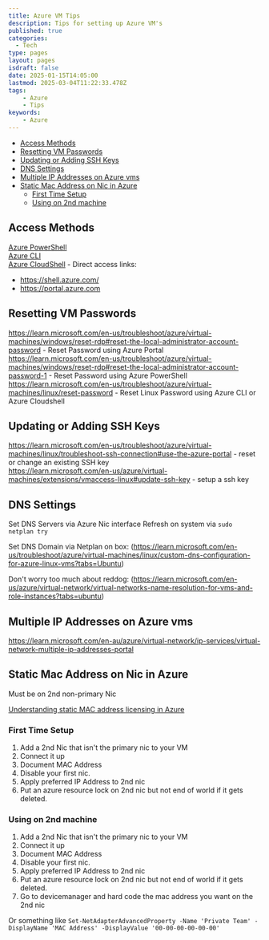 ```yaml
---
title: Azure VM Tips
description: Tips for setting up Azure VM's
published: true
categories:
  - Tech
type: pages
layout: pages
isdraft: false
date: 2025-01-15T14:05:00
lastmod: 2025-03-04T11:22:33.478Z
tags:
    - Azure
    - Tips
keywords:
    - Azure
---
```



<!--- cSpell:disable --->
* [Access Methods](#access-methods)
* [Resetting VM Passwords](#resetting-vm-passwords)
* [Updating or Adding SSH Keys](#updating-or-adding-ssh-keys)
* [DNS Settings](#dns-settings)
* [Multiple IP Addresses on Azure vms](#multiple-ip-addresses-on-azure-vms)
* [Static Mac Address on Nic in Azure](#static-mac-address-on-nic-in-azure)
  * [First Time Setup](#first-time-setup)
  * [Using on 2nd machine](#using-on-2nd-machine)
<!--- cSpell:enable --->

## Access Methods

[Azure PowerShell](https://learn.microsoft.com/en-au/powershell/azure/)\
[Azure CLI](https://learn.microsoft.com/en-au/cli/azure/)\
[Azure CloudShell](https://learn.microsoft.com/en-us/azure/cloud-shell/overview) - Direct access links:

* <https://shell.azure.com/>
* <https://portal.azure.com>

## Resetting VM Passwords

<https://learn.microsoft.com/en-us/troubleshoot/azure/virtual-machines/windows/reset-rdp#reset-the-local-administrator-account-password> - Reset Password using Azure Portal\
<https://learn.microsoft.com/en-us/troubleshoot/azure/virtual-machines/windows/reset-rdp#reset-the-local-administrator-account-password-1> - Reset Password using Azure PowerShell\
<https://learn.microsoft.com/en-us/troubleshoot/azure/virtual-machines/linux/reset-password> - Reset Linux Password using Azure CLI or Azure Cloudshell

## Updating or Adding SSH Keys

<https://learn.microsoft.com/en-us/troubleshoot/azure/virtual-machines/linux/troubleshoot-ssh-connection#use-the-azure-portal> - reset or change an existing SSH key\
<https://learn.microsoft.com/en-us/azure/virtual-machines/extensions/vmaccess-linux#update-ssh-key> - setup a ssh key

## DNS Settings

Set DNS Servers via Azure Nic interface
Refresh on system via `sudo netplan try`

Set DNS Domain via Netplan on box: (<https://learn.microsoft.com/en-us/troubleshoot/azure/virtual-machines/linux/custom-dns-configuration-for-azure-linux-vms?tabs=Ubuntu>)

Don't worry too much about reddog: (<https://learn.microsoft.com/en-us/azure/virtual-network/virtual-networks-name-resolution-for-vms-and-role-instances?tabs=ubuntu>)

## Multiple IP Addresses on Azure vms

<https://learn.microsoft.com/en-au/azure/virtual-network/ip-services/virtual-network-multiple-ip-addresses-portal>

## Static Mac Address on Nic in Azure

Must be on 2nd non-primary Nic

[Understanding static MAC address licensing in Azure](https://techcommunity.microsoft.com/blog/itopstalkblog/understanding-static-mac-address-licensing-in-azure/1386187)

### First Time Setup

1. Add a 2nd Nic that isn't the primary nic to your VM
2. Connect it up
3. Document MAC Address
4. Disable your first nic.
5. Apply preferred IP Address to 2nd nic
6. Put an azure resource lock on 2nd nic but not end of world if it gets deleted.

### Using on 2nd machine

1. Add a 2nd Nic that isn't the primary nic to your VM
2. Connect it up
3. Document MAC Address
4. Disable your first nic.
5. Apply preferred IP Address to 2nd nic
6. Put an azure resource lock on 2nd nic but not end of world if it gets deleted.
7. Go to devicemanager and hard code the mac address you want on the 2nd nic

Or something like `Set-NetAdapterAdvancedProperty -Name 'Private Team' -DisplayName 'MAC Address' -DisplayValue '00-00-00-00-00-00'`
